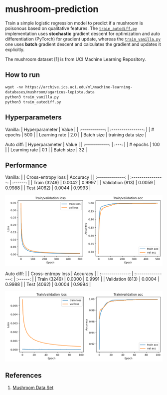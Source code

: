 # mushroom-prediction

Train a simple logistic regression model to predict if a mushroom is poisonous based on qualitative features. The [`train_autodiff.py`](train_autodiff.py) implementation uses **stochastic** gradient descent for optimization and auto differentiation (PyTorch) for gradient update, whereas the [`train_vanilla.py`](train_vanilla.py) one uses **batch** gradient descent and calculates the gradient and updates it explicitly.

The mushroom dataset [1] is from UCI Machine Learning Repository.

## How to run

```shell
wget -nv https://archive.ics.uci.edu/ml/machine-learning-databases/mushroom/agaricus-lepiota.data
python3 train_vanilla.py
python3 train_autodiff.py
```


## Hyperparameters

Vanilla:
| Hyperparameter |       Value        |
| :------------: | :----------------: |
|    # epochs    |        500         |
| Learning rate  |        2.0         |
|   Batch size   | training data size |

Auto diff:
| Hyperparameter | Value |
| :------------: | :---: |
|    # epochs    |  100  |
| Learning rate  |  0.1  |
|   Batch size   |  32   |


## Performance

Vanilla:
|                  | Cross-entropy loss | Accuracy |
| :--------------: | :----------------: | :------: |
|   Train (3249)   |       0.0042       |  0.9997  |
| Validation (813) |       0.0059       |  0.9988  |
|   Test (4062)    |       0.0044       |  0.9993  |

![](figures/vanilla.png)

Auto diff:
|                  | Cross-entropy loss | Accuracy |
| :--------------: | :----------------: | :------: |
|   Train (3249)   |       0.0000       |  0.9991  |
| Validation (813) |       0.0004       |  0.9988  |
|   Test (4062)    |       0.0004       |  0.9994  |

![](figures/autodiff.png)


## References

1. [Mushroom Data Set](https://archive.ics.uci.edu/ml/datasets/mushroom)

